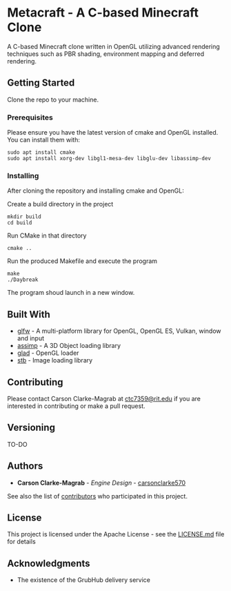 # Metacraft - A C-based Minecraft Clone

A C-based Minecraft clone written in OpenGL utilizing advanced rendering techniques such as PBR shading, environment mapping and deferred rendering. 

## Getting Started

Clone the repo to your machine.

### Prerequisites

Please ensure you have the latest version of cmake and OpenGL installed. You can install them with:

```
sudo apt install cmake
sudo apt install xorg-dev libgl1-mesa-dev libglu-dev libassimp-dev
```

### Installing

After cloning the repository and installing cmake and OpenGL:

Create a build directory in the project

```
mkdir build
cd build
```
Run CMake in that directory

```
cmake ..
```

Run the produced Makefile and execute the program
```
make
./Daybreak
```

The program shoud launch in a new window.

## Built With

* [glfw](https://github.com/glfw/glfw) - A multi-platform library for OpenGL, OpenGL ES, Vulkan, window and input 
* [assimp](https://github.com/assimp/assimp) - A 3D Object loading library
* [glad](https://github.com/Dav1dde/glad) - OpenGL loader
* [stb](https://github.com/nothings/stb) - Image loading library

## Contributing

Please contact Carson Clarke-Magrab at ctc7359@rit.edu if you are interested in contributing or make a pull request.

## Versioning

TO-DO

## Authors

* **Carson Clarke-Magrab** - *Engine Design* - [carsonclarke570](https://github.com/carsonclarke570)

See also the list of [contributors](https://github.com/carsonclarke570/mineCraft/graphs/contributors) who participated in this project.

## License

This project is licensed under the Apache License - see the [LICENSE.md](LICENSE) file for details

## Acknowledgments

* The existence of the GrubHub delivery service
